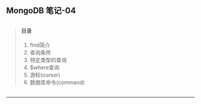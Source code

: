 ## MongoDB 笔记-04

> ##
> #### 目录
> 1. find简介
> 2. 查询条件
> 3. 特定类型的查询
> 4. $where查询
> 5. 游标(cursor)
> 6. 数据库命令(command)
> ##

---